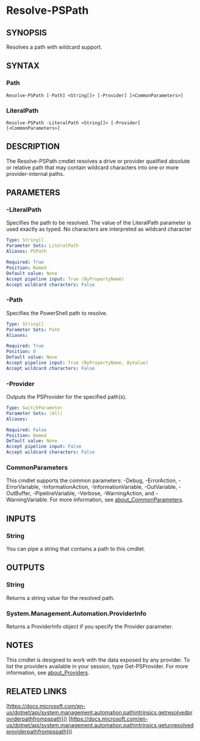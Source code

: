﻿---
external help file: ScriptFramework-help.xml
Module Name: ScriptFramework
online version: https://github.com/PoshAJ/PoshToolbox/blob/main/docs/Resolve-PSPath.md
schema: 2.0.0
---

# Resolve-PSPath

## SYNOPSIS
Resolves a path with wildcard support.

## SYNTAX

### Path
```
Resolve-PSPath [-Path] <String[]> [-Provider] [<CommonParameters>]
```

### LiteralPath
```
Resolve-PSPath -LiteralPath <String[]> [-Provider] [<CommonParameters>]
```

## DESCRIPTION
The Resolve-PSPath cmdlet resolves a drive or provider qualified absolute or relative path that may contain wildcard characters into one or more provider-internal paths.

## PARAMETERS

### -LiteralPath
Specifies the path to be resolved. The value of the LiteralPath parameter is used exactly as typed. No characters are interpreted as wildcard character

```yaml
Type: String[]
Parameter Sets: LiteralPath
Aliases: PSPath

Required: True
Position: Named
Default value: None
Accept pipeline input: True (ByPropertyName)
Accept wildcard characters: False
```

### -Path
Specifies the PowerShell path to resolve.

```yaml
Type: String[]
Parameter Sets: Path
Aliases:

Required: True
Position: 0
Default value: None
Accept pipeline input: True (ByPropertyName, ByValue)
Accept wildcard characters: False
```

### -Provider
Outputs the PSProvider for the specified path(s).

```yaml
Type: SwitchParameter
Parameter Sets: (All)
Aliases:

Required: False
Position: Named
Default value: None
Accept pipeline input: False
Accept wildcard characters: False
```

### CommonParameters
This cmdlet supports the common parameters: -Debug, -ErrorAction, -ErrorVariable, -InformationAction, -InformationVariable, -OutVariable, -OutBuffer, -PipelineVariable, -Verbose, -WarningAction, and -WarningVariable. For more information, see [about_CommonParameters](http://go.microsoft.com/fwlink/?LinkID=113216).

## INPUTS

### String
You can pipe a string that contains a path to this cmdlet.

## OUTPUTS

### String
Returns a string value for the resolved path.

### System.Management.Automation.ProviderInfo
Returns a ProviderInfo object if you specify the Provider parameter.

## NOTES
This cmdlet is designed to work with the data exposed by any provider. To list the providers available in your session, type Get-PSProvider. For more information, see [about_Providers](https://docs.microsoft.com/en-us/powershell/module/microsoft.powershell.core/about/about_providers).

## RELATED LINKS
[https://docs.microsoft.com/en-us/dotnet/api/system.management.automation.pathintrinsics.getresolvedproviderpathfrompspath]()
[https://docs.microsoft.com/en-us/dotnet/api/system.management.automation.pathintrinsics.getunresolvedproviderpathfrompspath]()
